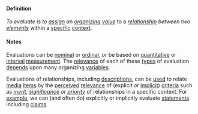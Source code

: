 #### Definition

*To evaluate* is *to [assign](https://github.com/gcassel/Modular-Organization-Terminology/blob/master/terms/assign.md) an [organizing](https://github.com/gcassel/Modular-Organization-Terminology/blob/master/terms/organize.md) [value](https://github.com/gcassel/Modular-Organization-Terminology/blob/master/terms/value.md)* to a *[relationship](https://github.com/gcassel/Modular-Organization-Terminology/blob/master/terms/relate.md) between two [elements](https://github.com/gcassel/Modular-Organization-Terminology/blob/master/terms/element.md)* within a [specific](https://github.com/gcassel/Modular-Organization-Terminology/blob/master/terms/specific.md) [context](https://github.com/gcassel/Modular-Organization-Terminology/blob/master/terms/context.md).

#### Notes

Evaluations can be [nominal](https://github.com/gcassel/Modular-Organization-Terminology/blob/master/terms/name.md) or [ordinal](https://github.com/gcassel/Modular-Organization-Terminology/blob/master/terms/order.md), *or* be based on [quantitative](https://github.com/gcassel/Modular-Organization-Terminology/blob/master/terms/quantity.md) or [interval](https://github.com/gcassel/Modular-Organization-Terminology/blob/master/terms/interval.md) [measurement](https://github.com/gcassel/Modular-Organization-Terminology/blob/master/terms/measure.md).  The [relevance](https://github.com/gcassel/Modular-Organization-Terminology/blob/master/terms/relevance.md) of each of these [types](https://github.com/gcassel/Modular-Organization-Terminology/blob/master/terms/type.md) of evaluation [depends](https://github.com/gcassel/Modular-Organization-Terminology/blob/master/terms/require.md) upon many organizing [variables](https://github.com/gcassel/Modular-Organization-Terminology/blob/master/terms/variable.md).

Evaluations of relationships, including [descriptions](https://github.com/gcassel/Modular-Organization-Terminology/blob/master/terms/describe.md), can be [used](https://github.com/gcassel/Modular-Organization-Terminology/blob/master/terms/use.md) to relate [media](https://github.com/gcassel/Modular-Organization-Terminology/blob/master/terms/media.md) [items](https://github.com/gcassel/Modular-Organization-Terminology/blob/master/terms/item.md) by the [perceived](https://github.com/gcassel/Modular-Organization-Terminology/blob/master/terms/perceive.md) [relevance](https://github.com/gcassel/Modular-Organization-Terminology/blob/master/terms/relevance.md) of (explicit *or* [implicit](https://github.com/gcassel/Modular-Organization-Terminology/blob/master/terms/imply.md)) [criteria](https://github.com/gcassel/Modular-Organization-Terminology/blob/master/terms/criterion.md) such as *[merit](https://github.com/gcassel/Modular-Organization-Terminology/blob/master/terms/merit.md), [significance](https://github.com/gcassel/Modular-Organization-Terminology/blob/master/terms/significance.md) or [priority](https://github.com/gcassel/Modular-Organization-Terminology/blob/master/terms/priority.md)* of relationships in a specific context.  For [example](https://github.com/gcassel/Modular-Organization-Terminology/blob/master/terms/example.md), we can (and often do) explicitly or implicitly evaluate [statements](https://github.com/gcassel/Modular-Organization-Terminology/blob/master/terms/state.md) including [claims](https://github.com/gcassel/Modular-Organization-Terminology/blob/master/terms/claim.md).
